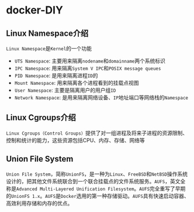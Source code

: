 # docker-DIY

## Linux Namespace介绍
`Linux Namespace`是`Kernel`的一个功能
* `UTS Namespace`: 主要用来隔离`nodename`和`domainname`两个系统标识
* `IPC Namespace`: 用来隔离`System V IPC`和`POSIX message queues`
* `PID Namespace`: 是用来隔离进程`ID`的
* `Mount Namespace`: 用来隔离各个进程看到的挂载点视图
* `User Namespace`: 主要是隔离用户的用户组`ID`
* `Network Namespace`: 是用来隔离网络设备、`IP`地址端口等网络栈的`Namespace`
## Linux Cgroups介绍
`Linux Cgroups（Control Groups）`提供了对一组进程及将来子进程的资源限制、控制和统计的能力，这些资源包括CPU、内存、存储、网络等
## Union File System
`Union File System`，简称`UnionFS`，是一种为`Linux`、`FreeBSD`和`NetBSD`操作系统设计的，把其他文件系统联合到一个联合挂载点的文件系统服务。`AUFS`，英文全称是`Advanced Multi-Layered Unification Filesystem`。`AUFS`完全重写了早期的`UnionFS 1.x`。`AUFS`是`Docker`选用的第一种存储驱动。`AUFS`具有快速启动容器、高效利用存储和内存的优点。
